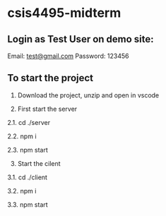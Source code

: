 # csis4495-midterm

## Login as Test User on demo site:
Email: test@gmail.com
Password: 123456

## To start the project
1. Download the project, unzip and open in vscode

2. First start the server

  2.1. cd ./server
  
  2.2. npm i
  
  2.3. npm start

3. Start the cilent

  3.1. cd ./client
  
  3.2. npm i
  
  3.3. npm start
